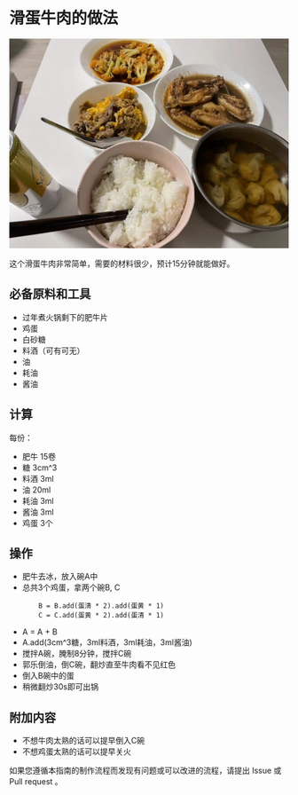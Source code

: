<!-- 这是 HowToCook 菜谱仓库中的示例菜谱模板文件。 -->
<!-- 注意：在编写时，中文与英文或数字之间必须有且仅有一个空格。 -->
<!-- 注意：在编写时，标题与正文之间必须有且仅有一个空行。 -->

# 滑蛋牛肉的做法

<!-- 标题必须是 `你的菜名` + `的做法`。和文件名一致。 -->

<!-- 如果有图片更好。 -->

![滑蛋牛肉成品](./滑蛋牛肉.jpg)

<!-- 在这里简单介绍你的菜的特点、营养价值、难度、预计制作时长。 -->
这个滑蛋牛肉非常简单，需要的材料很少，预计15分钟就能做好。

## 必备原料和工具

<!-- 在这里列出你的必需原料。以方便大家快速判断自己手边的材料是否足够。-->

<!-- 注意：某些原料已经在厨房采购部分提及。这里不要重复提及：燃气灶, 饮用水, 锅, 食用油, 碗与盘子, 筷子, 炒勺, 洗涤剂, 抹布, 钢丝球, 菜刀  -->

<!-- 你可以推荐购买哪个品牌的来方便决策。 -->
- 过年煮火锅剩下的肥牛片
- 鸡蛋
- 白砂糖
- 料酒（可有可无）
- 油
- 耗油
- 酱油

## 计算

<!-- 这一章节里介绍一些计算公式，求得原料的量、重要的时间参数、混合比例，以便在后续操作中引用。 -->
<!-- 这一章节可选。可以和上一章节合并。 -->

<!-- 这里有两种情况： -->
<!-- 1. 可能会大批量做菜。例如：食堂给全校学生做西红柿鸡蛋、米饭、米粥。这种情况需要给出计算公式。 -->
<!-- 2. 固定菜量的产品菜。每份的容量一致而永远不会发生变化。这种情况需要给出一份的量。 -->

每份：

- 肥牛 15卷 
- 糖 3cm^3
- 料酒 3ml
- 油 20ml
- 耗油 3ml
- 酱油 3ml
- 鸡蛋 3个
<!-- 对于可以自行斟酌加量的食材，必须给出建议添加的范围 -->
<!-- 请不要使用 `勺`，`壶`，`匙` 作为单位！这些容器有大有小，会令人困惑，难以后续精准化。请使用毫升！ -->

## 操作

<!-- 在这里详细描述做菜的全部流程。 -->
<!-- 不允许使用不精准描述的词汇，例如：`适量`、`少量`、`中量`、`适当`。 -->
<!-- 在这里，如果操作的食材不是“全部食材”而是“部分食材”，也必须指明。否则默认指定的是全部原料。例如这里‘土豆’表示‘全部准备好的土豆’。 -->
- 肥牛去冰，放入碗A中
- 总共3个鸡蛋，拿两个碗B, C
    ```
        B = B.add(蛋清 * 2).add(蛋黄 * 1)
        C = C.add(蛋黄 * 2).add(蛋清 * 1)
    ``` 
- A = A + B
- A.add(3cm^3糖，3ml料酒，3ml耗油，3ml酱油)
- 搅拌A碗，腌制8分钟，搅拌C碗
- 郭乐倒油，倒C碗，翻炒直至牛肉看不见红色
- 倒入B碗中的蛋
- 稍微翻炒30s即可出锅

## 附加内容

<!-- 在这里额外补充一些注意事项、参考资料、安全须知等。 -->
- 不想牛肉太熟的话可以提早倒入C碗
- 不想鸡蛋太熟的话可以提早关火

<!-- 必须保留下面的文字。 -->
如果您遵循本指南的制作流程而发现有问题或可以改进的流程，请提出 Issue 或 Pull request 。

<!-- 在提交 Pull Request 前，请删除模板中的所有注释。 -->
